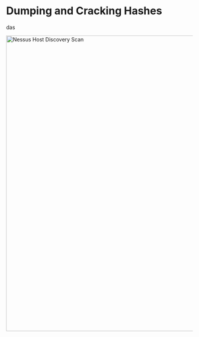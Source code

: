 # Dumping and Cracking Hashes

das



<img src="./images/Nessus_HostDiscoveryScan.png" alt="Nessus Host Discovery Scan" width="800"/>

<!--
span style="color:green;font-weight:700;font-size:20px">
markdown color font styles
</span
-->

